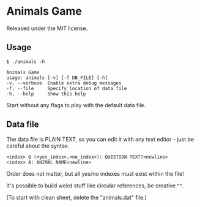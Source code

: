 Animals Game
============

Released under the MIT license.


Usage
-----

    $ ./animals -h

    Animals Game
    usage: animals [-v] [-f DB_FILE] [-h]
    -v, --verbose  Enable extra debug messages
    -f, --file     Specify location of data file
    -h, --help     Show this help


Start without any flags to play with the default data file.


Data file
---------

The data file is PLAIN TEXT, so you can edit it with any text editor - just be 
careful about the syntax.

    <index> Q (<yes_index>,<no_index>): QUESTION TEXT?<newline> 
    <index> A: ANIMAL NAME<newline> 

Order does not matter, but all yes/no indexes must exist within the file!

It's possible to build weird stuff like circular references, be creative ^^.

(To start with clean sheet, delete the "animals.dat" file.)
